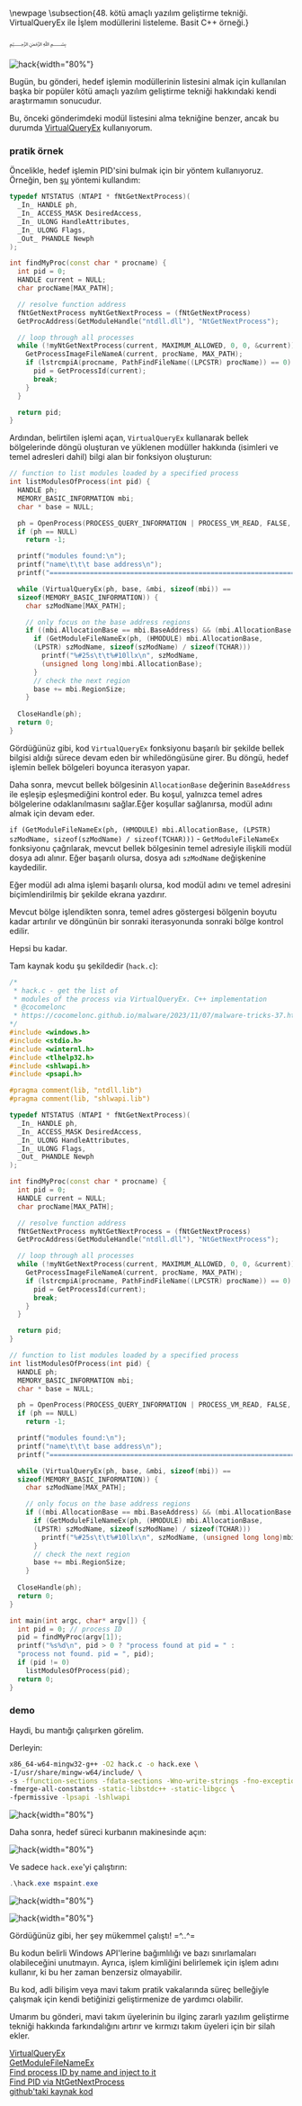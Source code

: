 \newpage
\subsection{48. kötü amaçlı yazılım geliştirme tekniği.  
VirtualQueryEx ile İşlem modüllerini listeleme. Basit C++ örneği.}

﷽

![hack](./images/110/2023-11-08_17-31.png){width="80%"}      

Bugün, bu gönderi, hedef işlemin modüllerinin listesini almak için kullanılan başka bir popüler kötü amaçlı yazılım geliştirme tekniği hakkındaki kendi araştırmamın sonucudur.     

Bu, önceki gönderimdeki modül listesini alma tekniğine benzer, ancak bu durumda [VirtualQueryEx](https://learn.microsoft.com/en-us/windows/win32/api/memoryapi/nf-memoryapi-virtualqueryex) kullanıyorum.

### pratik örnek

Öncelikle, hedef işlemin PID'sini bulmak için bir yöntem kullanıyoruz. Örneğin, ben [şu](https://cocomelonc.github.io/malware/2023/05/26/malware-tricks-30.html) yöntemi kullandım:     

```cpp
typedef NTSTATUS (NTAPI * fNtGetNextProcess)(
  _In_ HANDLE ph,
  _In_ ACCESS_MASK DesiredAccess,
  _In_ ULONG HandleAttributes,
  _In_ ULONG Flags,
  _Out_ PHANDLE Newph
);

int findMyProc(const char * procname) {
  int pid = 0;
  HANDLE current = NULL;
  char procName[MAX_PATH];

  // resolve function address
  fNtGetNextProcess myNtGetNextProcess = (fNtGetNextProcess) 
  GetProcAddress(GetModuleHandle("ntdll.dll"), "NtGetNextProcess");

  // loop through all processes
  while (!myNtGetNextProcess(current, MAXIMUM_ALLOWED, 0, 0, &current)) {
    GetProcessImageFileNameA(current, procName, MAX_PATH);
    if (lstrcmpiA(procname, PathFindFileName((LPCSTR) procName)) == 0) {
      pid = GetProcessId(current);
      break;
    }
  }

  return pid;
}
```

Ardından, belirtilen işlemi açan, `VirtualQueryEx` kullanarak bellek bölgelerinde döngü oluşturan ve yüklenen modüller hakkında (isimleri ve temel adresleri dahil) bilgi alan bir fonksiyon oluşturun:    

```cpp
// function to list modules loaded by a specified process
int listModulesOfProcess(int pid) {
  HANDLE ph;
  MEMORY_BASIC_INFORMATION mbi;
  char * base = NULL;

  ph = OpenProcess(PROCESS_QUERY_INFORMATION | PROCESS_VM_READ, FALSE, pid);
  if (ph == NULL)
    return -1;

  printf("modules found:\n");
  printf("name\t\t\t base address\n");
  printf("======================================================================\n");

  while (VirtualQueryEx(ph, base, &mbi, sizeof(mbi)) == 
  sizeof(MEMORY_BASIC_INFORMATION)) {
    char szModName[MAX_PATH];

    // only focus on the base address regions
    if ((mbi.AllocationBase == mbi.BaseAddress) && (mbi.AllocationBase != NULL)) {
      if (GetModuleFileNameEx(ph, (HMODULE) mbi.AllocationBase, 
      (LPSTR) szModName, sizeof(szModName) / sizeof(TCHAR)))
        printf("%#25s\t\t%#10llx\n", szModName, 
        (unsigned long long)mbi.AllocationBase);
      }
      // check the next region
      base += mbi.RegionSize;
    }
  
  CloseHandle(ph);
  return 0;
}
```

Gördüğünüz gibi, kod `VirtualQueryEx` fonksiyonu başarılı bir şekilde bellek bilgisi aldığı sürece devam eden bir whiledöngüsüne girer. Bu döngü, hedef işlemin bellek bölgeleri boyunca iterasyon yapar.     

Daha sonra, mevcut bellek bölgesinin `AllocationBase` değerinin `BaseAddress` ile eşleşip eşleşmediğini kontrol eder. Bu koşul, yalnızca temel adres bölgelerine odaklanılmasını sağlar.Eğer koşullar sağlanırsa, modül adını almak için devam eder.     

`if (GetModuleFileNameEx(ph, (HMODULE) mbi.AllocationBase, (LPSTR) szModName, sizeof(szModName) / sizeof(TCHAR)))` - `GetModuleFileNameEx` fonksiyonu çağrılarak, mevcut bellek bölgesinin temel adresiyle ilişkili modül dosya adı alınır. Eğer başarılı olursa, dosya adı `szModName` değişkenine kaydedilir.      

Eğer modül adı alma işlemi başarılı olursa, kod modül adını ve temel adresini biçimlendirilmiş bir şekilde ekrana yazdırır.     

Mevcut bölge işlendikten sonra, temel adres göstergesi bölgenin boyutu kadar artırılır ve döngünün bir sonraki iterasyonunda sonraki bölge kontrol edilir.

Hepsi bu kadar.     

Tam kaynak kodu şu şekildedir (`hack.c`):

```cpp
/*
 * hack.c - get the list of 
 * modules of the process via VirtualQueryEx. C++ implementation
 * @cocomelonc
 * https://cocomelonc.github.io/malware/2023/11/07/malware-tricks-37.html
*/
#include <windows.h>
#include <stdio.h>
#include <winternl.h>
#include <tlhelp32.h>
#include <shlwapi.h>
#include <psapi.h>

#pragma comment(lib, "ntdll.lib")
#pragma comment(lib, "shlwapi.lib")

typedef NTSTATUS (NTAPI * fNtGetNextProcess)(
  _In_ HANDLE ph,
  _In_ ACCESS_MASK DesiredAccess,
  _In_ ULONG HandleAttributes,
  _In_ ULONG Flags,
  _Out_ PHANDLE Newph
);

int findMyProc(const char * procname) {
  int pid = 0;
  HANDLE current = NULL;
  char procName[MAX_PATH];

  // resolve function address
  fNtGetNextProcess myNtGetNextProcess = (fNtGetNextProcess) 
  GetProcAddress(GetModuleHandle("ntdll.dll"), "NtGetNextProcess");

  // loop through all processes
  while (!myNtGetNextProcess(current, MAXIMUM_ALLOWED, 0, 0, &current)) {
    GetProcessImageFileNameA(current, procName, MAX_PATH);
    if (lstrcmpiA(procname, PathFindFileName((LPCSTR) procName)) == 0) {
      pid = GetProcessId(current);
      break;
    }
  }

  return pid;
}

// function to list modules loaded by a specified process
int listModulesOfProcess(int pid) {
  HANDLE ph;
  MEMORY_BASIC_INFORMATION mbi;
  char * base = NULL;

  ph = OpenProcess(PROCESS_QUERY_INFORMATION | PROCESS_VM_READ, FALSE, pid);
  if (ph == NULL)
    return -1;

  printf("modules found:\n");
  printf("name\t\t\t base address\n");
  printf("=====================================================================\n");

  while (VirtualQueryEx(ph, base, &mbi, sizeof(mbi)) == 
  sizeof(MEMORY_BASIC_INFORMATION)) {
    char szModName[MAX_PATH];

    // only focus on the base address regions
    if ((mbi.AllocationBase == mbi.BaseAddress) && (mbi.AllocationBase != NULL)) {
      if (GetModuleFileNameEx(ph, (HMODULE) mbi.AllocationBase, 
      (LPSTR) szModName, sizeof(szModName) / sizeof(TCHAR)))
        printf("%#25s\t\t%#10llx\n", szModName, (unsigned long long)mbi.AllocationBase);
      }
      // check the next region
      base += mbi.RegionSize;
    }
  
  CloseHandle(ph);
  return 0;
}

int main(int argc, char* argv[]) {
  int pid = 0; // process ID
  pid = findMyProc(argv[1]);
  printf("%s%d\n", pid > 0 ? "process found at pid = " : 
  "process not found. pid = ", pid);
  if (pid != 0)
    listModulesOfProcess(pid);
  return 0;
}
```

### demo

Haydi, bu mantığı çalışırken görelim.    

Derleyin:      
```bash
x86_64-w64-mingw32-g++ -O2 hack.c -o hack.exe \
-I/usr/share/mingw-w64/include/ \
-s -ffunction-sections -fdata-sections -Wno-write-strings -fno-exceptions \
-fmerge-all-constants -static-libstdc++ -static-libgcc \
-fpermissive -lpsapi -lshlwapi
```

![hack](./images/110/2023-11-08_17-15.png){width="80%"}      

Daha sonra, hedef süreci kurbanın makinesinde açın:      

![hack](./images/110/2023-11-08_16-41.png){width="80%"}      

Ve sadece `hack.exe`'yi çalıştırın:     

```powershell
.\hack.exe mspaint.exe
```

![hack](./images/110/2023-11-08_17-13.png){width="80%"}      

![hack](./images/110/2023-11-08_17-14.png){width="80%"}      

Gördüğünüz gibi, her şey mükemmel çalıştı! =^..^=     

Bu kodun belirli Windows API'lerine bağımlılığı ve bazı sınırlamaları olabileceğini unutmayın. Ayrıca, işlem kimliğini belirlemek için işlem adını kullanır, ki bu her zaman benzersiz olmayabilir.     

Bu kod, adli bilişim veya mavi takım pratik vakalarında süreç belleğiyle çalışmak için kendi betiğinizi geliştirmenize de yardımcı olabilir.      

Umarım bu gönderi, mavi takım üyelerinin bu ilginç zararlı yazılım geliştirme tekniği hakkında farkındalığını artırır ve kırmızı takım üyeleri için bir silah ekler.     

[VirtualQueryEx](https://learn.microsoft.com/en-us/windows/win32/api/memoryapi/nf-memoryapi-virtualqueryex)    
[GetModuleFileNameEx](https://learn.microsoft.com/en-us/windows/win32/api/psapi/nf-psapi-getmodulefilenameexa)    
[Find process ID by name and inject to it](https://cocomelonc.github.io/pentest/2021/09/29/findmyprocess.html)     
[Find PID via NtGetNextProcess](https://cocomelonc.github.io/malware/2023/05/26/malware-tricks-30.html)     
[github'taki kaynak kod](https://github.com/cocomelonc/meow/tree/master/2023-11-07-malware-trick-37)           
